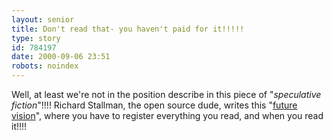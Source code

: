 ```yaml
---
layout: senior
title: Don't read that- you haven't paid for it!!!!!
type: story
id: 784197
date: 2000-09-06 23:51
robots: noindex
---
```

Well, at least we're not in the position describe in this piece of "<i>speculative fiction</i>"!!!! Richard Stallman, the open source dude, writes this "<a href="http://www.gnu.org/philosophy/right-to-read.html">future vision</a>", where you have to register everything you read, and when you read it!!!!